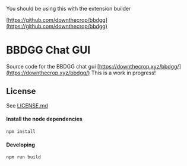 You should be using this with the extension builder

[https://github.com/downthecrop/bbdgg](https://github.com/downthecrop/bbdgg)

# BBDGG Chat GUI

Source code for the BBDGG chat gui [https://downthecrop.xyz/bbdgg/](https://downthecrop.xyz/bbdgg/)
This is a work in progress!

## License

See [LICENSE.md](LICENSE.md)

#### Install the node dependencies

```
npm install
```

#### Developing

```
npm run build
```

